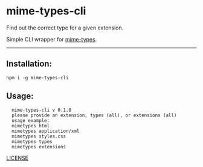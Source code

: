 # mime-types-cli

Find out the correct type for a given extension.

Simple CLI wrapper for [mime-types](https://github.com/jshttp/mime-types).

--------

## Installation:

`npm i -g mime-types-cli`

## Usage:

```shell
  mime-types-cli v 0.1.0
  please provide an extension, types (all), or extensions (all)
  usage example:
  mimetypes html
  mimetypes application/xml
  mimetypes styles.css
  mimetypes types
  mimetypes extensions
```

[LICENSE](./LICENSE.md)
